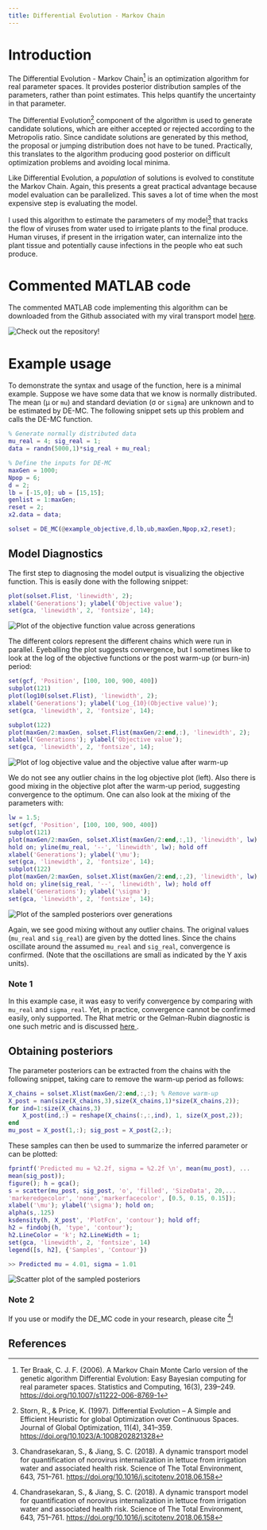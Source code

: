 ```yaml
---
title: Differential Evolution - Markov Chain
---
```


# Introduction

The Differential Evolution - Markov Chain[^1] is an optimization algorithm for real parameter spaces. It provides posterior distribution samples of the parameters, rather than point estimates. This helps quantify the uncertainty in that parameter.

The Differential Evolution[^2] component of the algorithm is used to generate candidate solutions, which are either accepted or rejected according to the Metropolis ratio. Since candidate solutions are generated by this method, the proposal or jumping distribution does not have to be tuned. Practically, this translates to the algorithm producing good posterior on difficult optimization problems and avoiding local minima.

Like Differential Evolution, a *population* of solutions is evolved to constitute the Markov Chain. Again, this presents a great practical advantage because model evaluation can be parallelized. This saves a lot of time when the most expensive step is evaluating the model.

I used this algorithm to estimate the parameters of my model[^3] that tracks the flow of viruses from water used to irrigate plants to the final produce. Human viruses, if present in the irrigation water, can internalize into the plant tissue and potentially cause infections in the people who eat such produce.

# Commented MATLAB code

The commented MATLAB code implementing this algorithm can be downloaded from the Github associated with my viral transport model [here](https://github.com/JiangLabUCI/ViralTransport/blob/master/functions/DE_MC.m).

![Check out the repository!](/assets/DEMC/DE_MC.PNG)

# Example usage

To demonstrate the syntax and usage of the function, here is a minimal example. Suppose we have some data that we know is normally distributed. The mean (&#956; or `mu`) and standard deviation (&#963; or `sigma`)  are unknown and to be estimated by DE-MC. The following snippet sets up this problem and calls the DE-MC function.

~~~matlab
% Generate normally distributed data
mu_real = 4; sig_real = 1;
data = randn(5000,1)*sig_real + mu_real;

% Define the inputs for DE-MC
maxGen = 1000;
Npop = 6;
d = 2;
lb = [-15,0]; ub = [15,15];
genlist = 1:maxGen;
reset = 2;
x2.data = data;

solset = DE_MC(@example_objective,d,lb,ub,maxGen,Npop,x2,reset);
~~~

## Model Diagnostics

The first step to diagnosing the model output is visualizing the objective function. This is easily done with the following snippet:

~~~matlab
plot(solset.Flist, 'linewidth', 2);
xlabel('Generations'); ylabel('Objective value');
set(gca, 'linewidth', 2, 'fontsize', 14);
~~~

![Plot of the objective function value across generations](/assets/DEMC/objplot.png)

The different colors represent the different chains which were run in parallel. Eyeballing the plot suggests convergence, but I sometimes like to look at the log of the objective functions or the post warm-up (or burn-in) period:

~~~matlab
set(gcf, 'Position', [100, 100, 900, 400])
subplot(121)
plot(log10(solset.Flist), 'linewidth', 2);
xlabel('Generations'); ylabel('Log_{10}(Objective value)');
set(gca, 'linewidth', 2, 'fontsize', 14);

subplot(122)
plot(maxGen/2:maxGen, solset.Flist(maxGen/2:end,:), 'linewidth', 2);
xlabel('Generations'); ylabel('Objective value');
set(gca, 'linewidth', 2, 'fontsize', 14);
~~~

![Plot of log objective value and the objective value after warm-up](/assets/DEMC/zoom_objplot.png)

We do not see any outlier chains in the log objective plot (left). Also there is good mixing in the objective plot after the warm-up period, suggesting convergence to the optimum. One can also look at the mixing of the parameters with:

~~~matlab
lw = 1.5;
set(gcf, 'Position', [100, 100, 900, 400])
subplot(121)
plot(maxGen/2:maxGen, solset.Xlist(maxGen/2:end,:,1), 'linewidth', lw);
hold on; yline(mu_real, '--', 'linewidth', lw); hold off
xlabel('Generations'); ylabel('\mu');
set(gca, 'linewidth', 2, 'fontsize', 14);
subplot(122)
plot(maxGen/2:maxGen, solset.Xlist(maxGen/2:end,:,2), 'linewidth', lw);
hold on; yline(sig_real, '--', 'linewidth', lw); hold off
xlabel('Generations'); ylabel('\sigma');
set(gca, 'linewidth', 2, 'fontsize', 14);
~~~

![Plot of the sampled posteriors over generations](/assets/DEMC/mixing.png)

Again, we see good mixing without any outlier chains. The original values (`mu_real` and `sig_real`) are given by the dotted lines. Since the chains oscillate around the assumed `mu_real` and `sig_real`, convergence is confirmed. (Note that the oscillations are small as indicated by the Y axis units).

### Note 1

In this example case, it was easy to verify convergence by comparing with `mu_real` and `sigma_real`. Yet, in practice, convergence cannot be confirmed easily, only supported. The Rhat metric or the Gelman-Rubin diagnostic is one such metric and is discussed <a href="rhat"> here </a>.

## Obtaining posteriors

The parameter posteriors can be extracted from the chains with the following snippet, taking care to remove the warm-up period as follows:

~~~matlab
X_chains = solset.Xlist(maxGen/2:end,:,:); % Remove warm-up
X_post = nan(size(X_chains,3),size(X_chains,1)*size(X_chains,2));
for ind=1:size(X_chains,3)
    X_post(ind,:) = reshape(X_chains(:,:,ind), 1, size(X_post,2));
end
mu_post = X_post(1,:); sig_post = X_post(2,:);
~~~

These samples can then be used to summarize the inferred parameter or can be plotted:

~~~matlab
fprintf('Predicted mu = %2.2f, sigma = %2.2f \n', mean(mu_post), ...
mean(sig_post));
figure(); h = gca();
s = scatter(mu_post, sig_post, 'o', 'filled', 'SizeData', 20,...
'markeredgecolor', 'none','markerfacecolor', [0.5, 0.15, 0.15]);
xlabel('\mu'); ylabel('\sigma'); hold on;
alpha(s,.125)
ksdensity(h, X_post', 'PlotFcn', 'contour'); hold off;
h2 = findobj(h, 'type', 'contour');
h2.LineColor = 'k'; h2.LineWidth = 1;
set(gca, 'linewidth', 2, 'fontsize', 14)
legend([s, h2], {'Samples', 'Contour'})
~~~

~~~matlab
>> Predicted mu = 4.01, sigma = 1.01
~~~

![Scatter plot of the sampled posteriors](/assets/DEMC/post.png)

### Note 2

If you use or modify the DE_MC code in your research, please cite [^3]!

## References

[^1]: Ter Braak, C. J. F. (2006). A Markov Chain Monte Carlo version of the genetic algorithm Differential Evolution: Easy Bayesian computing for real parameter spaces. Statistics and Computing, 16(3), 239–249. <https://doi.org/10.1007/s11222-006-8769-1>

[^2]: Storn, R., & Price, K. (1997). Differential Evolution – A Simple and Efficient Heuristic for global Optimization over Continuous Spaces. Journal of Global Optimization, 11(4), 341–359. <https://doi.org/10.1023/A:1008202821328>

[^3]: Chandrasekaran, S., & Jiang, S. C. (2018). A dynamic transport model for quantification of norovirus internalization in lettuce from irrigation water and associated health risk. Science of The Total Environment, 643, 751–761. <https://doi.org/10.1016/j.scitotenv.2018.06.158>